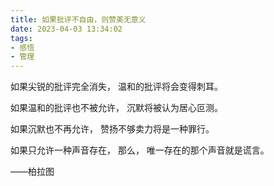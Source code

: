 ```yaml
---
title: 如果批评不自由，则赞美无意义
date: 2023-04-03 13:34:02
tags:
- 感悟
- 管理
---
```


如果尖锐的批评完全消失，
温和的批评将会变得刺耳。

<!-- more -->

如果温和的批评也不被允许，
沉默将被认为居心叵测。

如果沉默也不再允许，
赞扬不够卖力将是一种罪行。

如果只允许一种声音存在，
那么，
唯一存在的那个声音就是谎言。


——柏拉图

